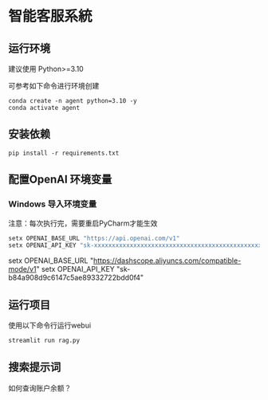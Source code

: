 # 智能客服系統

## 运行环境
建议使用 Python>=3.10

可参考如下命令进行环境创建
```commandline
conda create -n agent python=3.10 -y
conda activate agent
```

## 安装依赖
```commandline
pip install -r requirements.txt
```

## 配置OpenAI 环境变量

### Windows 导入环境变量

注意：每次执行完，需要重启PyCharm才能生效

```powershell
setx OPENAI_BASE_URL "https://api.openai.com/v1"
setx OPENAI_API_KEY "sk-xxxxxxxxxxxxxxxxxxxxxxxxxxxxxxxxxxxxxxxxxxxxxxxx"
```

setx OPENAI_BASE_URL "https://dashscope.aliyuncs.com/compatible-mode/v1"
setx OPENAI_API_KEY "sk-b84a908d9c6147c5ae89332722bdd0f4"
## 运行项目


使用以下命令行运行webui
```bash
streamlit run rag.py
```

## 搜索提示词
如何查询账户余额？
